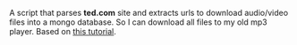 A script that parses **ted.com** site and extracts urls to download audio/video files into a mongo database.
So I can download all files to my old mp3 player.
Based on [this tutorial][1].

[1]: https://medium.com/@e_mad_ehsan/getting-started-with-puppeteer-and-chrome-headless-for-web-scrapping-6bf5979dee3e